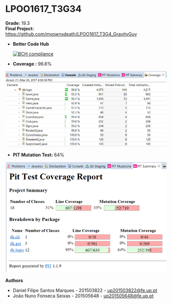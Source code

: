 # LPOO1617_T3G34  
**Grade:** 19.3  
**Final Project:** https://github.com/myownxdeath/LPOO1617_T3G4_GravityGuy  

- **Better Code Hub**

    [![BCH compliance](https://bettercodehub.com/edge/badge/myownxdeath/LPOO1617_T3G4?token=dcef5d19902b9838436967c5ddf2c71a718877cb)](https://bettercodehub.com/)

- **Coverage :** 96.6%

![Coverage](/TP1/imgs/coverage.png)



- **PIT Mutation Test:** 64%

![PIT](/TP1/imgs/pit.png)


**Authors**
- Daniel Filipe Santos Marques - 201503822 - up201503822@fe.up.pt
- João Nuno Fonseca Seixas - 201505648 - up201505648@fe.up.pt
